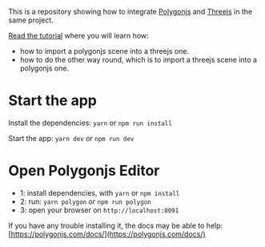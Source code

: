 This is a repository showing how to integrate [Polygonjs](https://polygonjs.com) and [Threejs](https://threejs.org/) in the same project.

[Read the tutorial](https://polygonjs.com/docs/integrations/threejs) where you will learn how:

- how to import a polygonjs scene into a threejs one.
- how to do the other way round, which is to import a threejs scene into a polygonjs one.

# Start the app

Install the dependencies: `yarn` or `npm run install`

Start the app: `yarn dev` or `npm run dev`
# Open Polygonjs Editor

- 1: install dependencies, with `yarn` or `npm install`
- 2: run: `yarn polygon` or `npm run polygon`
- 3: open your browser on `http://localhost:8091`

If you have any trouble installing it, the docs may be able to help: [https://polygonjs.com/docs/](https://polygonjs.com/docs/)